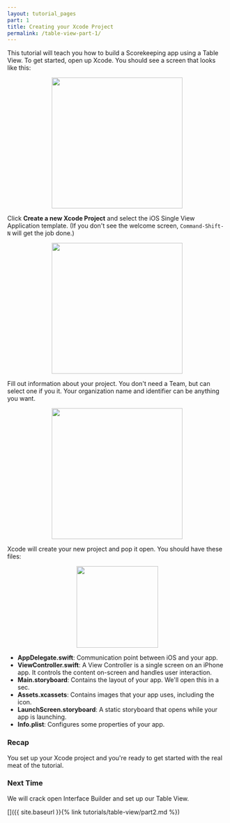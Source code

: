 ```yaml
---
layout: tutorial_pages
part: 1
title: Creating your Xcode Project
permalink: /table-view-part-1/
---
```


This tutorial will teach you how to build a Scorekeeping app using a Table View. To get started, open up Xcode. You should see a screen that looks like this: 

<p align="center"> <img src="../images/table-view/P1/screenshot1.png" height="300px" align="center"> </p>

Click **Create a new Xcode Project** and select the iOS Single View Application template. 
(If you don't see the welcome screen, `Command-Shift-N` will get the job done.)

<p align="center"> <img src="../images/table-view/P1/screenshot2.png" height="300px" align="center"> </p>

Fill out information about your project. You don't need a Team, but can select one if you it. Your organization name and identifier can be anything you want.

<p align="center"> <img src="../images/table-view/P1/screenshot3.png" height="300px" align="center"> </p>

Xcode will create your new project and pop it open. You should have these files:

<p align="center"> <img src="../images/table-view/P1/screenshot4.png" height="187px" align="center"> </p>

- **AppDelegate.swift**: Communication point between iOS and your app.
- **ViewController.swift**: A View Controller is a single screen on an iPhone app. It controls the content on-screen and handles user interaction.
- **Main.storyboard**: Contains the layout of your app. We'll open this in a sec.
- **Assets.xcassets**: Contains images that your app uses, including the icon.
- **LaunchScreen.storyboard**: A static storyboard that opens while your app is launching.
- **Info.plist**: Configures some properties of your app.

### Recap

You set up your Xcode project and you're ready to get started with the real meat of the tutorial.

### Next Time

We will crack open Interface Builder and set up our Table View.

[]({{ site.baseurl }}{% link tutorials/table-view/part2.md %})
